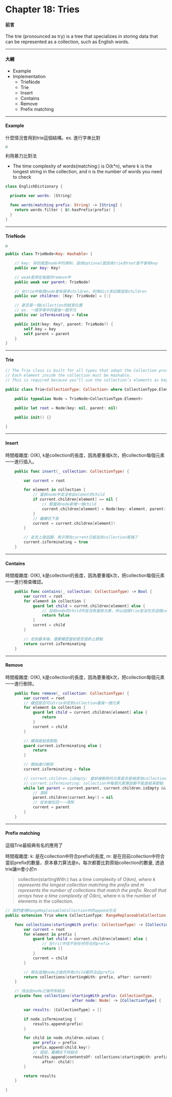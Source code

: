 # Chapter 18: Tries

#### 前言

The trie (pronounced as try) is a tree that specializes in storing data that can be represented as a collection, such as English words. 

------

#### 大綱

- Example
- Implementation
  - TrieNode
  - Trie
  - Insert
  - Contains
  - Remove
  - Prefix matching

------

#### Example

什麼情況會用到trie這個結構。ex. 進行字串比對

<img src="../.gitbook/assets/217.png" style="zoom:50%;" />

利用暴力比對法

- The time complexity of words(matching:) is O(k*n), where k is the longest string in the collection, and n is the number of words you need to check


```swift
class EnglishDictionary {

  private var words: [String]
  
  func words(matching prefix: String) -> [String] {
    return words.filter { $0.hasPrefix(prefix) }
  }
}
```

------

#### TrieNode

<img src="../.gitbook/assets/218.png" style="zoom:50%;" />

```swift
public class TrieNode<Key: Hashable> {

    // key: 存的就是node中的資料，設成optional是因為trie的root是不會有key
    public var key: Key?

    // weak是用在後面的remove中
    public weak var parent: TrieNode?

    // 在trie中每個node會有很多children，利用dict來記錄這些children
    public var children: [Key: TrieNode] = [:]

    // 是否是一個collection的結束位置
    // ex. 一個字串中的最後一個字元
    public var isTerminating = false

    public init(key: Key?, parent: TrieNode?) {
        self.key = key
        self.parent = parent
    }
}
```

------

#### Trie

```swift
// The Trie class is built for all types that adopt the Collection protocol
// Each element inside the collection must be Hashable.
// This is required because you’ll use the collection’s elements as keys for the children dictionary in TrieNode.

public class Trie<CollectionType: Collection> where CollectionType.Element: Hashable {

    public typealias Node = TrieNode<CollectionType.Element>

    public let root = Node(key: nil, parent: nil)

    public init() {}

}

```

------

#### Insert

時間複雜度: O(K), k是collection的長度，因為要重複k次，把collection每個元素一一進行插入。

```swift
    public func insert(_ collection: CollectionType) {

        var current = root

        for element in collection {
            // 當前node中並沒有此elemnt的child
            if current.children[element] == nil {
                // 替當前node新增一個child
                current.children[element] = Node(key: element, parent: current)
            }
            // 繼續往下長
            current = current.children[element]!
        }

        // 走完上面迴圈，表示現在current已經走到collection尾端了
        current.isTerminating = true
    }

```

------

#### Contains

時間複雜度: O(K), k是collection的長度，因為要重複k次，把collection每個元素一一進行檢查確認。

```swift
    public func contains(_ collection: CollectionType) -> Bool {
        var currnt = root
        for element in collection {
            guard let child = currnt.children[element] else {
                // 目前node的child中並沒有當前元素，所以這個trie並沒包含這個collection
                return false
            }
            currnt = child
        }

        // 走到最末端，還要確認當前是否是終止節點
        return currnt.isTerminating
    }
```

------

#### Remove

時間複雜度: O(K), k是collection的長度，因為要重複k次，把collection每個元素一一進行刪除。

```swift
    public func remove(_ collection: CollectionType) {
        var current = root
        // 確認是否可以trie中走到collection最後一個元素
        for element in collection {
            guard let child = current.children[element] else {
                return
            }
            current = child
        }

        // 確保是結束節點
        guard current.isTerminating else {
            return
        }

        // 開始進行刪除
        current.isTerminating = false

        // current.children.isEmpty: 當前被刪除的元素是否是被其他collection所共用
        // current.isTerminating: collection中每個元素應該都不能是結束節點
        while let parent = current.parent, current.children.isEmpty && !current.isTerminating {
            // 清除
            parent.children[current.key!] = nil
            // 從末端往回一一清除
            current = parent
        }
    }
```

------

#### Prefix matching

這個Trie最經典有名的應用了

時間複雜度: k: 是在collection中符合prefix的長度, m: 是在目前collection中符合當前prefix的數量，原本暴力算法是n，每次都要比對原始collection的數量, 透過trie讓m會小於n

> collection(startingWith:) has a time complexity of O(k*m), where k represents the longest collection matching the prefix and m represents the number of collections that match the prefix.
> Recall that arrays have a time complexity of O(k*n), where n is the number of elements in the collection.

```swift
// 我們會用RangeReplaceableCollection中的append方法
public extension Trie where CollectionType: RangeReplaceableCollection {

    func collections(startingWith prefix: CollectionType) -> [CollectionType] {
        var current = root
        for element in prefix {
            guard let child = current.children[element] else {
                // 在tril中找不到任何符合的prefix
                return []
            }
            current = child
        }

        // 現在這個node之後的所有child都符合此prefix
        return collections(startingWith: prefix, after: current)
    }

    // 找出此node之後所有組合
    private func collections(startingWith prefix: CollectionType,
                             after node: Node) -> [CollectionType] {

        var results: [CollectionType] = []

        if node.isTerminating {
            results.append(prefix)
        }

        for child in node.children.values {
            var prefix = prefix
            prefix.append(child.key!)
            // 遞迴，繼續往下找組合
            results.append(contentsOf: collections(startingWith: prefix,
                after: child))
        }

        return results
    }

}
```

